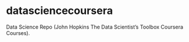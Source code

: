 # datasciencecoursera
Data Science Repo (John Hopkins The Data Scientist’s Toolbox Coursera Courses).
